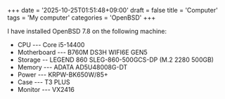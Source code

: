 +++
date = '2025-10-25T01:51:48+09:00'
draft = false
title = 'Computer'
tags = 'My computer'
categories = 'OpenBSD'
+++

I have installed OpenBSD 7.8 on the following machine: 

* CPU --- Core i5-14400
* Motherboard --- B760M DS3H WIFI6E GEN5
* Storage -- LEGEND 860 SLEG-860-500GCS-DP (M.2 2280 500GB)
* Memory --- ADATA AD5U48008G-DT
* Power --- KRPW-BK650W/85+
* Case --- T3 PLUS   
* Monitor --- VX2416



